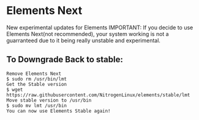 # Elements Next
New experimental updates for Elements
IMPORTANT: If you decide to use Elements Next(not recommended), your system working is not a guarranteed due to it being really unstable and experimental.

## To Downgrade Back to stable:
```
Remove Elements Next
$ sudo rm /usr/bin/lmt
Get the Stable version
$ wget https://raw.githubusercontent.com/NitrogenLinux/elements/stable/lmt
Move stable version to /usr/bin
$ sudo mv lmt /usr/bin
You can now use Elements Stable again!
```
